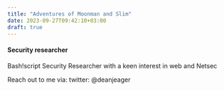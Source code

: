 ```yaml
---
title: "Adventures of Moonman and Slim"
date: 2023-09-27T09:42:10+03:00
draft: true
---
```


#### Security researcher
Bash!script
Security Researcher with a keen interest in web and Netsec



Reach out to me via:
twitter: @deanjeager